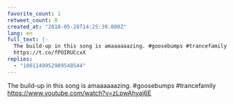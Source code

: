 ```yaml
---
favorite_count: 1
retweet_count: 0
created_at: "2018-05-28T14:25:39.000Z"
lang: en
full_text: |-
  The build-up in this song is amaaaaaazing. #goosebumps #trancefamily
  https://t.co/fPOIRUCcxX
replies:
  - "1001149952989548544"
---
```


The build-up in this song is amaaaaaazing. #goosebumps #trancefamily
<https://www.youtube.com/watch?v=zLpwAhyaj6E>
